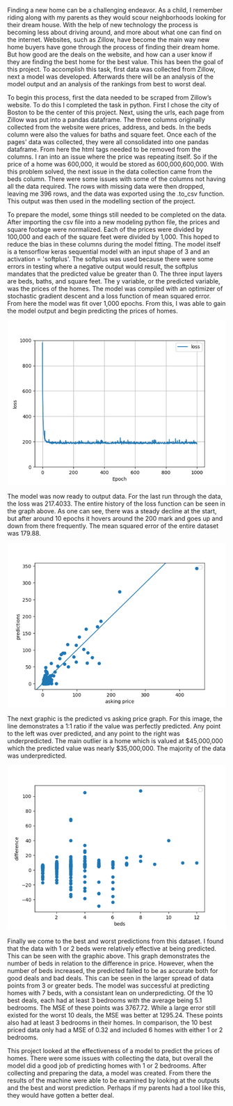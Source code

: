 Finding a new home can be a challenging endeavor. As a child, I remember riding along with my parents as they would scour neighborhoods looking for their dream house. With the help of new technology the process is becoming less about driving around, and more about what one can find on the internet. Websites, such as Zillow, have become the main way new home buyers have gone through the process of finding their dream home. But how good are the deals on the website, and how can a user know if they are finding the best home for the best value. This has been the goal of this project. To accomplish this task, first data was collected from Zillow, next a model was developed. Afterwards there will be an analysis of the model output and an analysis of the rankings from best to worst deal. 

To begin this process, first the data needed to be scraped from Zillow’s website. To do this I completed the task in python. First I chose the city of Boston to be the center of this project. Next, using the urls, each page from Zillow was put into a pandas dataframe. The three columns originally collected from the website were prices, address, and beds. In the beds column were also the values for baths and square feet. Once each of the pages' data was collected, they were all consolidated into one pandas dataframe. From here the html tags needed to be removed from the columns. I ran into an issue where the price was repeating itself. So if the price of a home was 600,000, it would be stored as 600,000,600,000. With this problem solved, the next issue in the data collection came from the beds column. There were some issues with some of the columns not having all the data required. The rows with missing data were then dropped, leaving me 396 rows, and the data was exported using the .to_csv function. This output was then used in the modelling section of the project.

To prepare the model, some things still needed to be completed on the data. After importing the csv file into a new modeling python file, the prices and square footage were normalized. Each of the prices were divided by 100,000 and each of the square feet were divided by 1,000. This hoped to reduce the bias in these columns during the model fitting. The model itself is a tensorflow keras sequential model with an input shape of 3 and an activation = 'softplus'. The softplus was used because there were some errors in testing where a negative output would result, the softplus mandates that the predicted value be greater than 0. The three input layers are beds, baths, and square feet. The y variable, or the predicted variable, was the prices of the homes. The model was compiled with an optimizer of stochastic gradient descent and a loss function of mean squared error. From here the model was fit over 1,000 epochs. From this, I was able to gain the model output and begin predicting the prices of homes. 

![Alt Text](/project1_mse2.png)

The model was now ready to output data. For the last run through the data, the loss was 217.4033. The entire history of the loss function can be seen in the graph above. As one can see, there was a steady decline at the start, but after around 10 epochs it hovers around the 200 mark and goes up and down from there frequently. The mean squared error of the entire dataset was 179.88. 

![Alt_Text](/project1_predvasking2.png)

The next graphic is the predicted vs asking price graph. For this image, the line demonstrates a 1:1 ratio if the value was perfectly predicted. Any point to the left was over predicted, and any point to the right was underpredicted. The main outlier is a home which is valued at $45,000,000 which the predicted value was nearly $35,000,000. The majority of the data was underpredicted. 

![Alt_Text](/project1_bedsvdiff2.png)

Finally we come to the best and worst predictions from this dataset. I found that the data with 1 or 2 beds were relatively effective at being predicted. This can be seen with the graphic above. This graph demonstrates the number of beds in relation to the difference in price. However, when the number of beds increased, the predicted failed to be as accurate both for good deals and bad deals. This can be seen in the larger spread of data points from 3 or greater beds. The model was successful at predicting homes with 7 beds, with a consistant lean on underpredicting. Of the 10 best deals, each had at least 3 bedrooms with the average being 5.1 bedrooms. The MSE of these points was 3767.72. While a large error still existed for the worst 10 deals, the MSE was better at 1295.24. These points also had at least 3 bedrooms in their homes. In comparison, the 10 best priced data only had a MSE of 0.32 and included 6 homes with either 1 or 2 bedrooms. 

This project looked at the effectiveness of a model to predict the prices of homes. There were some issues with collecting the data, but overall the model did a good job of predicting homes with 1 or 2 bedrooms. After collecting and preparing the data, a model was created. From there the results of the machine were able to be examined by looking at the outputs and the best and worst prediction. Perhaps if my parents had a tool like this, they would have gotten a better deal. 
